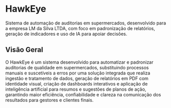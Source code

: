# HawkEye

Sistema de automação de auditorias em supermercados, desenvolvido para a empresa LM da Silva LTDA, com foco em padronização de relatórios, geração de indicadores e uso de IA para apoiar decisões.

## Visão Geral

O HawkEye é um sistema desenvolvido para automatizar e padronizar auditorias de qualidade em supermercados, substituindo processos manuais e suscetíveis a erros por uma solução integrada que realiza ingestão e tratamento de dados, geração de relatórios em PDF com identidade visual, criação de dashboards interativos e aplicação de inteligência artificial para resumos e sugestões de planos de ação, garantindo maior eficiência, confiabilidade e clareza na comunicação dos resultados para gestores e clientes finais.